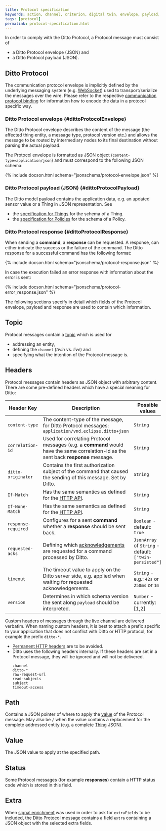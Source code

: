 ```yaml
---
title: Protocol specification
keywords: action, channel, criterion, digital twin, envelope, payload, protocol, specification, twin
tags: [protocol]
permalink: protocol-specification.html
---
```


In order to comply with the Ditto Protocol, a Protocol message must consist of

* a Ditto Protocol envelope (JSON) and
* a Ditto Protocol payload (JSON).


## Ditto Protocol

The communication protocol envelope is implicitly defined by the underlying messaging system 
(e.g. [WebSocket](httpapi-protocol-bindings-websocket.html)) used to transport/serialize the messages over the wire.
Please refer to the respective [communication protocol binding](protocol-bindings.html) for information how to encode
the data in a protocol specific way.


### Ditto Protocol envelope {#dittoProtocolEnvelope}

The Ditto Protocol envelope describes the content of the message (the affected thing entity, a message type, protocol
version etc.) and allows the message to be routed by intermediary nodes to its final destination without parsing the
actual payload.

The Protocol envelope is formatted as JSON object (`content-type=application/json`) and must correspond to the 
following JSON schema:

{% include docson.html schema="jsonschema/protocol-envelope.json" %}


### Ditto Protocol payload (JSON) {#dittoProtocolPayload}

The Ditto model payload contains the application data, e.g. an updated sensor value or a Thing in JSON representation.
See 
* the [specification for Things](protocol-specification-things.html) for the schema of a Thing.
* the [specification for Policies](protocol-specification-policies.html) for the schema of a Policy.


### Ditto Protocol response {#dittoProtocolResponse}

When sending a **command**, a **response** can be requested.
A response, can either indicate the success or the failure of the command. 
The Ditto response for a successful command has the following format:

{% include docson.html schema="jsonschema/protocol-response.json" %}

In case the execution failed an error response with information about the error is sent:

{% include docson.html schema="jsonschema/protocol-error_response.json" %}

The following sections specify in detail which fields of the Protocol envelope, payload and response are used to contain
which information.


## Topic

Protocol messages contain a [topic](protocol-specification-topic.html) which is used for
* addressing an entity,
* defining the `channel` (*twin* vs. *live*) and
* specifying what the intention of the Protocol message is.

## Headers

Protocol messages contain headers as JSON object with arbitrary content.
There are some pre-defined headers which have a special meaning for Ditto:

| Header Key | Description                    | Possible values           |
|------------|--------------------------------|---------------------------|
| `content-type` | The content-type of the message, for Ditto Protocol messages: `application/vnd.eclipse.ditto+json` | `String` |
| `correlation-id` | Used for correlating Protocol messages (e.g. a **command** would have the same correlation-id as the sent back **response** message. | `String` |
| `ditto-originator` | Contains the first authorization subject of the command that caused the sending of this message. Set by Ditto. | `String` |
| `If-Match` | Has the same semantics as defined for the [HTTP API](httpapi-concepts.html#conditional-requests). | `String` |
| `If-None-Match` | Has the same semantics as defined for the [HTTP API](httpapi-concepts.html#conditional-requests). | `String` |
| `response-required` | Configures for a sent **command** whether a **response** should be sent back. | `Boolean` - default: `true` |
| `requested-acks` | Defining which [acknowledgements](basic-acknowledgements.html) are requested for a command processed by Ditto. | `JsonArray` of `String` - default: `["twin-persisted"]` |
| `timeout` | The timeout value to apply on the Ditto server side, e.g. applied when waiting for requested acknowledgements. | `String` - e.g.: `42s` or `250ms` or `1m` |
| `version` | Determines in which schema version the sent along `payload` should be interpreted. | `Number` - currently: \[1,2\] |

Custom headers of messages through the [live channel](protocol-twinlive.html) are delivered verbatim. When naming 
custom headers, it is best to attach a prefix specific to your application that does not conflict with Ditto or
HTTP protocol, for example the prefix `ditto-*`.
* [Permanent HTTP headers](https://www.iana.org/assignments/message-headers/message-headers.xml) are to be avoided.
* Ditto uses the following headers internally. If these headers are set in a Protocol message, they will be ignored 
  and will not be delivered.
  ```
  channel
  ditto-*
  raw-request-url
  read-subjects
  subject
  timeout-access
  ```

## Path

Contains a JSON pointer of where to apply the [value](#value) of the Protocol message.
May also be `/` when the value contains a replacement for the complete addressed entity (e.g. a complete
[Thing](basic-thing.html) JSON).

## Value

The JSON value to apply at the specified path.

## Status

Some Protocol messages (for example **responses**) contain a HTTP status code which is stored in this field.

## Extra

When [signal enrichment](basic-enrichment.html) was used in order to ask for `extraFields` to be included, the
Ditto Protocol message contains a field `extra` containing a JSON object with the selected extra fields.
